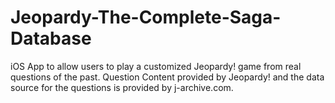 # Jeopardy-The-Complete-Saga-Database
iOS App to allow users to play a customized Jeopardy! game from real questions of the past. Question Content provided by Jeopardy! and the data source for the questions is provided by j-archive.com.
